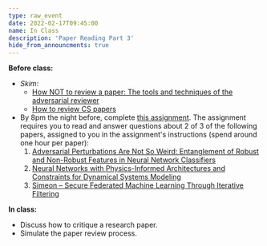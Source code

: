 ```yaml
---
type: raw_event
date: 2022-02-17T09:45:00
name: In Class
description: 'Paper Reading Part 3'
hide_from_announcments: true
---
```


**Before class:** 
* _Skim_:
  * [How NOT to review a paper: The tools and techniques of the adversarial reviewer](https://sigmodrecord.org/publications/sigmodRecord/0812/p100.open.cormode.pdf)
  * [How to review CS papers](https://hollis.harvard.edu/permalink/f/1mdq5o5/TN_cdi_crossref_primary_10_1145_2425676_2425681)
* By 8pm the night before, complete [this assignment](https://docs.google.com/forms/d/e/1FAIpQLScDUe64kAKK8IFfFtGazbz1kiVHtUdxVNghebBwEBu-94D17g/viewform?usp=sf_link). The assignment requires you to read and answer questions about 2 of 3 of the following papers, assigned to you in the assignment's instructions (spend around one hour per paper):
  1. [Adversarial Perturbations Are Not So Weird: Entanglement of Robust and Non-Robust Features in Neural Network Classifiers](https://arxiv.org/pdf/2102.05110.pdf)
  2. [Neural Networks with Physics-Informed Architectures and Constraints for Dynamical Systems Modeling](https://arxiv.org/pdf/2109.06407.pdf)
  3. [Simeon – Secure Federated Machine Learning Through Iterative Filtering](https://arxiv.org/pdf/2103.07704.pdf)

**In class:** 
* Discuss how to critique a research paper.
* Simulate the paper review process. 

